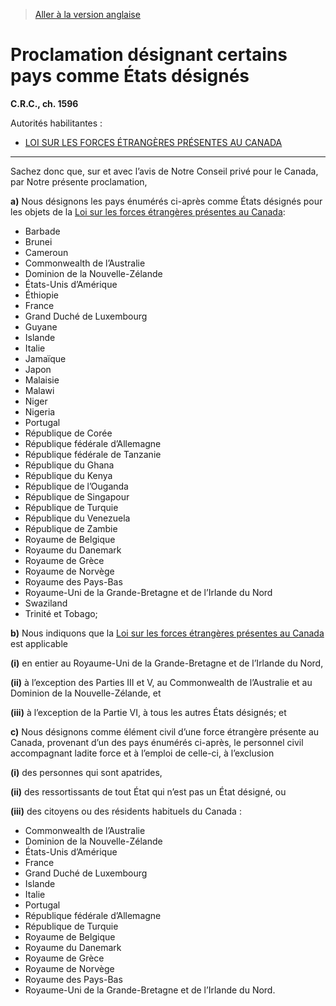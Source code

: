 > [Aller à la version anglaise](/en/Regulations/Consolidated%20Regulations%20of%20Canada/1501-1600/C.R.C.,%20c.%201596.md)

# Proclamation désignant certains pays comme États désignés

**C.R.C., ch. 1596**

Autorités habilitantes : 
- [LOI SUR LES FORCES ÉTRANGÈRES PRÉSENTES AU CANADA](/fr/Lois/Lois%20révisées%20du%20Canada/V/V-2.md)

----------

Sachez donc que, sur et avec l’avis de Notre Conseil privé pour le Canada, par Notre présente proclamation,

**a)** Nous désignons les pays énumérés ci-après comme États désignés pour les objets de la [Loi sur les forces étrangères présentes au Canada](/fr/Lois/Lois%20révisées%20du%20Canada/V/V-2.md):
- Barbade
- Brunei
- Cameroun
- Commonwealth de l’Australie
- Dominion de la Nouvelle-Zélande
- États-Unis d’Amérique
- Éthiopie
- France
- Grand Duché de Luxembourg
- Guyane
- Islande
- Italie
- Jamaïque
- Japon
- Malaisie
- Malawi
- Niger
- Nigeria
- Portugal
- République de Corée
- République fédérale d’Allemagne
- République fédérale de Tanzanie
- République du Ghana
- République du Kenya
- République de l’Ouganda
- République de Singapour
- République de Turquie
- République du Venezuela
- République de Zambie
- Royaume de Belgique
- Royaume du Danemark
- Royaume de Grèce
- Royaume de Norvège
- Royaume des Pays-Bas
- Royaume-Uni de la Grande-Bretagne et de l’Irlande du Nord
- Swaziland
- Trinité et Tobago;



**b)** Nous indiquons que la [Loi sur les forces étrangères présentes au Canada](/fr/Lois/Lois%20révisées%20du%20Canada/V/V-2.md) est applicable

**(i)** en entier au Royaume-Uni de la Grande-Bretagne et de l’Irlande du Nord,



**(ii)** à l’exception des Parties III et V, au Commonwealth de l’Australie et au Dominion de la Nouvelle-Zélande, et



**(iii)** à l’exception de la Partie VI, à tous les autres États désignés; et





**c)** Nous désignons comme élément civil d’une force étrangère présente au Canada, provenant d’un des pays énumérés ci-après, le personnel civil accompagnant ladite force et à l’emploi de celle-ci, à l’exclusion

**(i)** des personnes qui sont apatrides,



**(ii)** des ressortissants de tout État qui n’est pas un État désigné, ou



**(iii)** des citoyens ou des résidents habituels du Canada :
- Commonwealth de l’Australie
- Dominion de la Nouvelle-Zélande
- États-Unis d’Amérique
- France
- Grand Duché de Luxembourg
- Islande
- Italie
- Portugal
- République fédérale d’Allemagne
- République de Turquie
- Royaume de Belgique
- Royaume du Danemark
- Royaume de Grèce
- Royaume de Norvège
- Royaume des Pays-Bas
- Royaume-Uni de la Grande-Bretagne et de l’Irlande du Nord.






